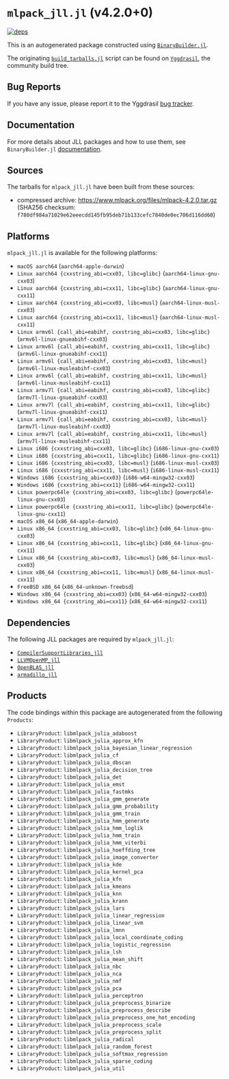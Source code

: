 # `mlpack_jll.jl` (v4.2.0+0)

[![deps](https://juliahub.com/docs/mlpack_jll/deps.svg)](https://juliahub.com/ui/Packages/mlpack_jll/Ow8iv?page=2)

This is an autogenerated package constructed using [`BinaryBuilder.jl`](https://github.com/JuliaPackaging/BinaryBuilder.jl).

The originating [`build_tarballs.jl`](https://github.com/JuliaPackaging/Yggdrasil/blob/0860ccd23390b1ff25668446c8eea33e3b4f4d98/M/mlpack/build_tarballs.jl) script can be found on [`Yggdrasil`](https://github.com/JuliaPackaging/Yggdrasil/), the community build tree.

## Bug Reports

If you have any issue, please report it to the Yggdrasil [bug tracker](https://github.com/JuliaPackaging/Yggdrasil/issues).

## Documentation

For more details about JLL packages and how to use them, see `BinaryBuilder.jl` [documentation](https://docs.binarybuilder.org/stable/jll/).

## Sources

The tarballs for `mlpack_jll.jl` have been built from these sources:

* compressed archive: https://www.mlpack.org/files/mlpack-4.2.0.tar.gz (SHA256 checksum: `f780df984a71029e62eeecdd145fb95deb71b133cefc7840de0ec706d116dd60`)

## Platforms

`mlpack_jll.jl` is available for the following platforms:

* `macOS aarch64` (`aarch64-apple-darwin`)
* `Linux aarch64 {cxxstring_abi=cxx03, libc=glibc}` (`aarch64-linux-gnu-cxx03`)
* `Linux aarch64 {cxxstring_abi=cxx11, libc=glibc}` (`aarch64-linux-gnu-cxx11`)
* `Linux aarch64 {cxxstring_abi=cxx03, libc=musl}` (`aarch64-linux-musl-cxx03`)
* `Linux aarch64 {cxxstring_abi=cxx11, libc=musl}` (`aarch64-linux-musl-cxx11`)
* `Linux armv6l {call_abi=eabihf, cxxstring_abi=cxx03, libc=glibc}` (`armv6l-linux-gnueabihf-cxx03`)
* `Linux armv6l {call_abi=eabihf, cxxstring_abi=cxx11, libc=glibc}` (`armv6l-linux-gnueabihf-cxx11`)
* `Linux armv6l {call_abi=eabihf, cxxstring_abi=cxx03, libc=musl}` (`armv6l-linux-musleabihf-cxx03`)
* `Linux armv6l {call_abi=eabihf, cxxstring_abi=cxx11, libc=musl}` (`armv6l-linux-musleabihf-cxx11`)
* `Linux armv7l {call_abi=eabihf, cxxstring_abi=cxx03, libc=glibc}` (`armv7l-linux-gnueabihf-cxx03`)
* `Linux armv7l {call_abi=eabihf, cxxstring_abi=cxx11, libc=glibc}` (`armv7l-linux-gnueabihf-cxx11`)
* `Linux armv7l {call_abi=eabihf, cxxstring_abi=cxx03, libc=musl}` (`armv7l-linux-musleabihf-cxx03`)
* `Linux armv7l {call_abi=eabihf, cxxstring_abi=cxx11, libc=musl}` (`armv7l-linux-musleabihf-cxx11`)
* `Linux i686 {cxxstring_abi=cxx03, libc=glibc}` (`i686-linux-gnu-cxx03`)
* `Linux i686 {cxxstring_abi=cxx11, libc=glibc}` (`i686-linux-gnu-cxx11`)
* `Linux i686 {cxxstring_abi=cxx03, libc=musl}` (`i686-linux-musl-cxx03`)
* `Linux i686 {cxxstring_abi=cxx11, libc=musl}` (`i686-linux-musl-cxx11`)
* `Windows i686 {cxxstring_abi=cxx03}` (`i686-w64-mingw32-cxx03`)
* `Windows i686 {cxxstring_abi=cxx11}` (`i686-w64-mingw32-cxx11`)
* `Linux powerpc64le {cxxstring_abi=cxx03, libc=glibc}` (`powerpc64le-linux-gnu-cxx03`)
* `Linux powerpc64le {cxxstring_abi=cxx11, libc=glibc}` (`powerpc64le-linux-gnu-cxx11`)
* `macOS x86_64` (`x86_64-apple-darwin`)
* `Linux x86_64 {cxxstring_abi=cxx03, libc=glibc}` (`x86_64-linux-gnu-cxx03`)
* `Linux x86_64 {cxxstring_abi=cxx11, libc=glibc}` (`x86_64-linux-gnu-cxx11`)
* `Linux x86_64 {cxxstring_abi=cxx03, libc=musl}` (`x86_64-linux-musl-cxx03`)
* `Linux x86_64 {cxxstring_abi=cxx11, libc=musl}` (`x86_64-linux-musl-cxx11`)
* `FreeBSD x86_64` (`x86_64-unknown-freebsd`)
* `Windows x86_64 {cxxstring_abi=cxx03}` (`x86_64-w64-mingw32-cxx03`)
* `Windows x86_64 {cxxstring_abi=cxx11}` (`x86_64-w64-mingw32-cxx11`)

## Dependencies

The following JLL packages are required by `mlpack_jll.jl`:

* [`CompilerSupportLibraries_jll`](https://github.com/JuliaBinaryWrappers/CompilerSupportLibraries_jll.jl)
* [`LLVMOpenMP_jll`](https://github.com/JuliaBinaryWrappers/LLVMOpenMP_jll.jl)
* [`OpenBLAS_jll`](https://github.com/JuliaBinaryWrappers/OpenBLAS_jll.jl)
* [`armadillo_jll`](https://github.com/JuliaBinaryWrappers/armadillo_jll.jl)

## Products

The code bindings within this package are autogenerated from the following `Products`:

* `LibraryProduct`: `libmlpack_julia_adaboost`
* `LibraryProduct`: `libmlpack_julia_approx_kfn`
* `LibraryProduct`: `libmlpack_julia_bayesian_linear_regression`
* `LibraryProduct`: `libmlpack_julia_cf`
* `LibraryProduct`: `libmlpack_julia_dbscan`
* `LibraryProduct`: `libmlpack_julia_decision_tree`
* `LibraryProduct`: `libmlpack_julia_det`
* `LibraryProduct`: `libmlpack_julia_emst`
* `LibraryProduct`: `libmlpack_julia_fastmks`
* `LibraryProduct`: `libmlpack_julia_gmm_generate`
* `LibraryProduct`: `libmlpack_julia_gmm_probability`
* `LibraryProduct`: `libmlpack_julia_gmm_train`
* `LibraryProduct`: `libmlpack_julia_hmm_generate`
* `LibraryProduct`: `libmlpack_julia_hmm_loglik`
* `LibraryProduct`: `libmlpack_julia_hmm_train`
* `LibraryProduct`: `libmlpack_julia_hmm_viterbi`
* `LibraryProduct`: `libmlpack_julia_hoeffding_tree`
* `LibraryProduct`: `libmlpack_julia_image_converter`
* `LibraryProduct`: `libmlpack_julia_kde`
* `LibraryProduct`: `libmlpack_julia_kernel_pca`
* `LibraryProduct`: `libmlpack_julia_kfn`
* `LibraryProduct`: `libmlpack_julia_kmeans`
* `LibraryProduct`: `libmlpack_julia_knn`
* `LibraryProduct`: `libmlpack_julia_krann`
* `LibraryProduct`: `libmlpack_julia_lars`
* `LibraryProduct`: `libmlpack_julia_linear_regression`
* `LibraryProduct`: `libmlpack_julia_linear_svm`
* `LibraryProduct`: `libmlpack_julia_lmnn`
* `LibraryProduct`: `libmlpack_julia_local_coordinate_coding`
* `LibraryProduct`: `libmlpack_julia_logistic_regression`
* `LibraryProduct`: `libmlpack_julia_lsh`
* `LibraryProduct`: `libmlpack_julia_mean_shift`
* `LibraryProduct`: `libmlpack_julia_nbc`
* `LibraryProduct`: `libmlpack_julia_nca`
* `LibraryProduct`: `libmlpack_julia_nmf`
* `LibraryProduct`: `libmlpack_julia_pca`
* `LibraryProduct`: `libmlpack_julia_perceptron`
* `LibraryProduct`: `libmlpack_julia_preprocess_binarize`
* `LibraryProduct`: `libmlpack_julia_preprocess_describe`
* `LibraryProduct`: `libmlpack_julia_preprocess_one_hot_encoding`
* `LibraryProduct`: `libmlpack_julia_preprocess_scale`
* `LibraryProduct`: `libmlpack_julia_preprocess_split`
* `LibraryProduct`: `libmlpack_julia_radical`
* `LibraryProduct`: `libmlpack_julia_random_forest`
* `LibraryProduct`: `libmlpack_julia_softmax_regression`
* `LibraryProduct`: `libmlpack_julia_sparse_coding`
* `LibraryProduct`: `libmlpack_julia_util`
